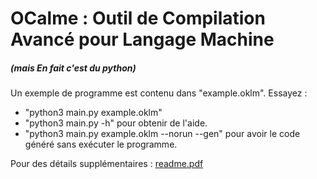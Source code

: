 
# OCalme : Outil de Compilation Avancé pour Langage Machine
##### (mais En fait c'est du python)

Un exemple de programme est contenu dans "example.oklm".
Essayez :

 - "python3 main.py example.oklm"
 - "python3 main.py -h" pour obtenir de l'aide.
 - "python3 main.py example.oklm --norun --gen" pour avoir le code généré
  sans exécuter le programme.

Pour des détails supplémentaires : [readme.pdf](./readme.pdf)
